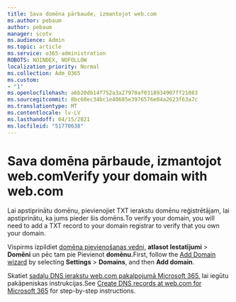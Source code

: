 ```yaml
---
title: Sava domēna pārbaude, izmantojot web.com
ms.author: pebaum
author: pebaum
manager: scotv
ms.audience: Admin
ms.topic: article
ms.service: o365-administration
ROBOTS: NOINDEX, NOFOLLOW
localization_priority: Normal
ms.collection: Adm_O365
ms.custom:
- "1"
ms.openlocfilehash: a6b20db14f752a3a27970af0318934907ff21083
ms.sourcegitcommit: 8bc60ec34bc1e40685e3976576e04a2623f63a7c
ms.translationtype: MT
ms.contentlocale: lv-LV
ms.lasthandoff: 04/15/2021
ms.locfileid: "51770638"
---
```

# <a name="verify-your-domain-with-webcom"></a><span data-ttu-id="0b339-102">Sava domēna pārbaude, izmantojot web.com</span><span class="sxs-lookup"><span data-stu-id="0b339-102">Verify your domain with web.com</span></span>

<span data-ttu-id="0b339-103">Lai apstiprinātu domēnu, pievienojiet TXT ierakstu domēnu reģistrētājam, lai apstiprinātu, ka jums pieder šis domēns.</span><span class="sxs-lookup"><span data-stu-id="0b339-103">To verify your domain, you will need to add a TXT record to your domain registrar to verify that you own your domain.</span></span> 

<span data-ttu-id="0b339-104">Vispirms izpildiet [domēna pievienošanas vedni,](https://admin.microsoft.com/Adminportal#/Domains) **atlasot Iestatījumi** \> **Domēni** un pēc tam pie Pievienot **domēnu.**</span><span class="sxs-lookup"><span data-stu-id="0b339-104">First, follow the [Add Domain wizard](https://admin.microsoft.com/Adminportal#/Domains) by selecting **Settings** \> **Domains**, and then **Add domain**.</span></span>
  
<span data-ttu-id="0b339-105">Skatiet [sadaļu DNS ierakstu web.com pakalpojumā Microsoft 365,](https://docs.microsoft.com/microsoft-365/admin/dns/create-dns-records-at-web-com) lai iegūtu pakāpeniskas instrukcijas.</span><span class="sxs-lookup"><span data-stu-id="0b339-105">See [Create DNS records at web.com for Microsoft 365](https://docs.microsoft.com/microsoft-365/admin/dns/create-dns-records-at-web-com) for step-by-step instructions.</span></span>